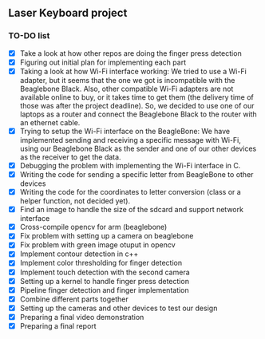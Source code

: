 ## Laser Keyboard project 

### TO-DO list

- [x] Take a look at how other repos are doing the finger press detection
- [x] Figuring out initial plan for implementing each part
- [X] Taking a look at how Wi-Fi interface working: We tried to use a Wi-Fi adapter, but it seems that the one we got is incompatible with the Beaglebone Black. Also, other compatible Wi-Fi adapters are not available online to buy, or it takes time to get them (the delivery time of those was after the project deadline). So, we decided to use one of our laptops as a router and connect the Beaglebone Black to the router with an ethernet cable.
- [X] Trying to setup the Wi-Fi interface on the BeagleBone: We have implemented sending and receiving a specific message with Wi-Fi, using our Beaglebone Black as the sender and one of our other devices as the receiver to get the data.
- [x] Debugging the problem with implementing the Wi-Fi interface in C.
- [x] Writing the code for sending a specific letter from BeagleBone to other devices
- [x] Writing the code for the coordinates to letter conversion (class or a helper function, not decided yet). 
- [x] Find an image to handle the size of the sdcard and support network interface
- [x] Cross-compile opencv for arm (beaglebone) 
- [x] Fix problem with setting up a camera on beaglebone
- [x] Fix problem with green image otuput in opencv
- [x] Implement contour detection in c++
- [x] Implement color thresholding for finger detection
- [x] Implement touch detection with the second camera
- [x] Setting up a kernel to handle finger press detection
- [x] Pipeline finger detection and finger implementation
- [x] Combine different parts together
- [x] Setting up the cameras and other devices to test our design
- [x] Preparing a final video demonstration
- [x] Preparing a final report
